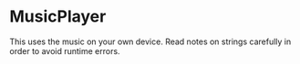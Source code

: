 # MusicPlayer
This uses the music on your own device.
Read notes on strings carefully in order to avoid runtime errors.
